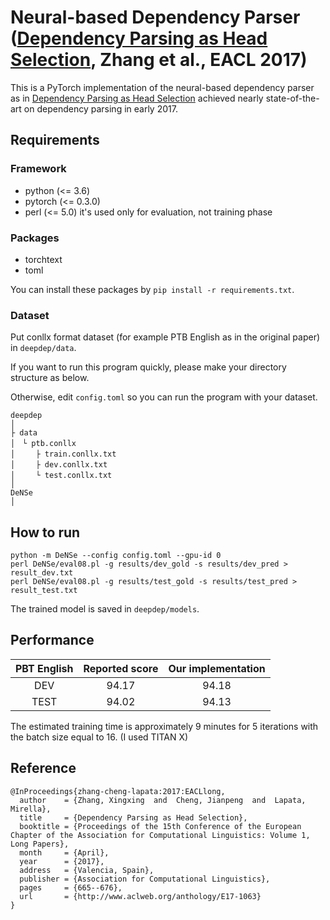 # Neural-based Dependency Parser ([Dependency Parsing as Head Selection](http://aclweb.org/anthology/E17-1063), Zhang et al., EACL 2017)

This is a PyTorch implementation of the neural-based dependency parser as in [Dependency Parsing as Head Selection](http://aclweb.org/anthology/E17-1063) achieved nearly state-of-the-art on dependency parsing in early 2017.

## Requirements
### Framework
 - python (<= 3.6)
 - pytorch (<= 0.3.0)
 - perl (<= 5.0) it's used only for evaluation, not training phase
 
### Packages
 - torchtext
 - toml
 
 You can install these packages by `pip install -r requirements.txt`.
 
### Dataset
Put conllx format dataset (for example PTB English as in the original paper) in `deepdep/data`.

If you want to run this program quickly, please make your directory structure as below.

Otherwise, edit `config.toml` so you can run the program with your dataset.

 ```
deepdep
│
├ data
│　└ ptb.conllx
│　   ├ train.conllx.txt
│　   ├ dev.conllx.txt
│　   └ test.conllx.txt
│
DeNSe
│
```

## How to run

```
python -m DeNSe --config config.toml --gpu-id 0
perl DeNSe/eval08.pl -g results/dev_gold -s results/dev_pred > result_dev.txt
perl DeNSe/eval08.pl -g results/test_gold -s results/test_pred > result_test.txt
```

The trained model is saved in `deepdep/models`.

## Performance

| PBT English | Reported score | Our implementation |
|:---:|:---:|:---:|
| DEV | 94.17 | 94.18 |
| TEST | 94.02 | 94.13 |

The estimated training time is approximately 9 minutes for 5 iterations with the batch size equal to 16. (I used TITAN X)
## Reference

```
@InProceedings{zhang-cheng-lapata:2017:EACLlong,
  author    = {Zhang, Xingxing  and  Cheng, Jianpeng  and  Lapata, Mirella},
  title     = {Dependency Parsing as Head Selection},
  booktitle = {Proceedings of the 15th Conference of the European Chapter of the Association for Computational Linguistics: Volume 1, Long Papers},
  month     = {April},
  year      = {2017},
  address   = {Valencia, Spain},
  publisher = {Association for Computational Linguistics},
  pages     = {665--676},
  url       = {http://www.aclweb.org/anthology/E17-1063}
}
```
